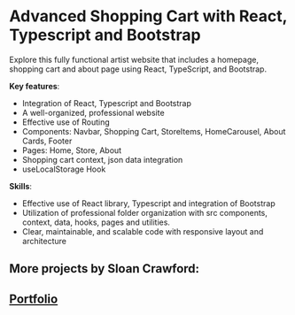 # Advanced Shopping Cart with React, Typescript and Bootstrap

Explore this fully functional artist website that includes a homepage, shopping cart and about page using React, TypeScript, and Bootstrap.

**Key features**:

- Integration of React, Typescript and Bootstrap
- A well-organized, professional website
- Effective use of Routing
- Components: Navbar, Shopping Cart, StoreItems, HomeCarousel, About Cards, Footer
- Pages: Home, Store, About
- Shopping cart context, json data integration
- useLocalStorage Hook

**Skills**:

- Effective use of React library, Typescript and integration of Bootstrap
- Utilization of professional folder organization with src components, context, data, hooks, pages and utilities.
- Clear, maintainable, and scalable code with responsive layout and architecture

## More projects by Sloan Crawford:

## [Portfolio](https://sloan-crawford-professional-portfolio.netlify.app/)
